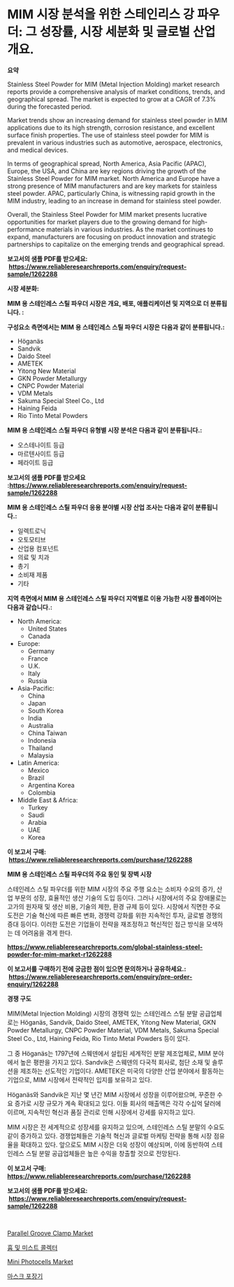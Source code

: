 <p><h1>MIM 시장 분석을 위한 스테인리스 강 파우더: 그 성장률, 시장 세분화 및 글로벌 산업 개요.</h1></p><p><strong>요약</strong></p>
<p><p>Stainless Steel Powder for MIM (Metal Injection Molding) market research reports provide a comprehensive analysis of market conditions, trends, and geographical spread. The market is expected to grow at a CAGR of 7.3% during the forecasted period. </p><p>Market trends show an increasing demand for stainless steel powder in MIM applications due to its high strength, corrosion resistance, and excellent surface finish properties. The use of stainless steel powder for MIM is prevalent in various industries such as automotive, aerospace, electronics, and medical devices.</p><p>In terms of geographical spread, North America, Asia Pacific (APAC), Europe, the USA, and China are key regions driving the growth of the Stainless Steel Powder for MIM market. North America and Europe have a strong presence of MIM manufacturers and are key markets for stainless steel powder. APAC, particularly China, is witnessing rapid growth in the MIM industry, leading to an increase in demand for stainless steel powder.</p><p>Overall, the Stainless Steel Powder for MIM market presents lucrative opportunities for market players due to the growing demand for high-performance materials in various industries. As the market continues to expand, manufacturers are focusing on product innovation and strategic partnerships to capitalize on the emerging trends and geographical spread.</p></p>
<p><strong>보고서의 샘플 PDF를 받으세요: &nbsp;<a href="https://www.reliableresearchreports.com/enquiry/request-sample/1262288">https://www.reliableresearchreports.com/enquiry/request-sample/1262288</a></strong></p>
<p><strong>시장 세분화:</strong></p>
<p><strong> MIM 용 스테인레스 스틸 파우더 시장은 개요, 배포, 애플리케이션 및 지역으로 더 분류됩니다. :</strong></p>
<p><strong>구성요소 측면에서는 MIM 용 스테인레스 스틸 파우더 시장은 다음과 같이 분류됩니다.:</strong></p>
<p><ul><li>Höganäs</li><li>Sandvik</li><li>Daido Steel</li><li>AMETEK</li><li>Yitong New Material</li><li>GKN Powder Metallurgy</li><li>CNPC Powder Material</li><li>VDM Metals</li><li>Sakuma Special Steel Co., Ltd</li><li>Haining Feida</li><li>Rio Tinto Metal Powders</li></ul></p>
<p><strong> MIM 용 스테인레스 스틸 파우더 유형별 시장 분석은 다음과 같이 분류됩니다.:</strong></p>
<p><ul><li>오스테나이트 등급</li><li>마르텐사이트 등급</li><li>페라이트 등급</li></ul></p>
<p><strong>보고서의 샘플 PDF를 받으세요 :<a href="https://www.reliableresearchreports.com/enquiry/request-sample/1262288">https://www.reliableresearchreports.com/enquiry/request-sample/1262288</a></strong></p>
<p><strong> MIM 용 스테인레스 스틸 파우더 응용 분야별 시장 산업 조사는 다음과 같이 분류됩니다.:</strong></p>
<p><ul><li>일렉트로닉</li><li>오토모티브</li><li>산업용 컴포넌트</li><li>의료 및 치과</li><li>총기</li><li>소비재 제품</li><li>기타</li></ul></p>
<p><strong>지역 측면에서 MIM 용 스테인레스 스틸 파우더 지역별로 이용 가능한 시장 플레이어는 다음과 같습니다.:</strong></p>
<p><ul>
    <li>
        North America:
        <ul>
            <li>United States</li>
            <li>Canada</li>
        </ul>
    </li>
    <li>
        Europe:
        <ul>
            <li>Germany</li>
            <li>France</li>
            <li>U.K.</li>
            <li>Italy</li>
            <li>Russia</li>
        </ul>
    </li>
    <li>
        Asia-Pacific:
        <ul>
            <li>China</li>
            <li>Japan</li>
            <li>South Korea</li>
            <li>India</li>
            <li>Australia</li>
            <li>China Taiwan</li>
            <li>Indonesia</li>
            <li>Thailand</li>
            <li>Malaysia</li>
        </ul>
    </li>
    <li>
        Latin America:
        <ul>
            <li>Mexico</li>
            <li>Brazil</li>
            <li>Argentina Korea</li>
            <li>Colombia</li>
        </ul>
    </li>
    <li>
        Middle East & Africa:
        <ul>
            <li>Turkey</li>
            <li>Saudi</li>
            <li>Arabia</li>
            <li>UAE</li>
            <li>Korea</li>
        </ul>
    </li>
    </ul></p>
<p><strong>이 보고서 구매: &nbsp;<a href="https://www.reliableresearchreports.com/purchase/1262288">https://www.reliableresearchreports.com/purchase/1262288</a></strong></p>
<p><strong>MIM 용 스테인레스 스틸 파우더의 주요 동인 및 장벽 시장</strong></p>
<p><p>스테인레스 스틸 파우더를 위한 MIM 시장의 주요 주행 요소는 소비자 수요의 증가, 산업 부문의 성장, 효율적인 생산 기술의 도입 등이다. 그러나 시장에서의 주요 장애물로는 고가의 원자재 및 생산 비용, 기술의 제한, 환경 규제 등이 있다. 시장에서 직면한 주요 도전은 기술 혁신에 따른 빠른 변화, 경쟁력 강화를 위한 지속적인 투자, 글로벌 경쟁의 증대 등이다. 이러한 도전은 기업들이 전략을 재조정하고 혁신적인 접근 방식을 모색하는 데 어려움을 겪게 한다.</p></p>
<p><strong><a href="https://www.reliableresearchreports.com/global-stainless-steel-powder-for-mim-market-r1262288">https://www.reliableresearchreports.com/global-stainless-steel-powder-for-mim-market-r1262288</a></strong></p>
<p><strong>이 보고서를 구매하기 전에 궁금한 점이 있으면 문의하거나 공유하세요.: &nbsp;<a href="https://www.reliableresearchreports.com/enquiry/pre-order-enquiry/1262288">https://www.reliableresearchreports.com/enquiry/pre-order-enquiry/1262288</a></strong></p>
<p><strong>경쟁 구도</strong></p>
<p><p>MIM(Metal Injection Molding) 시장의 경쟁력 있는 스테인레스 스틸 분말 공급업체로는 Höganäs, Sandvik, Daido Steel, AMETEK, Yitong New Material, GKN Powder Metallurgy, CNPC Powder Material, VDM Metals, Sakuma Special Steel Co., Ltd, Haining Feida, Rio Tinto Metal Powders 등이 있다. </p><p>그 중 Höganäs는 1797년에 스웨덴에서 설립된 세계적인 분말 제조업체로, MIM 분야에서 높은 평판을 가지고 있다. Sandvik은 스웨덴의 다국적 회사로, 첨단 소재 및 솔루션을 제조하는 선도적인 기업이다. AMETEK은 미국의 다양한 산업 분야에서 활동하는 기업으로, MIM 시장에서 전략적인 입지를 보유하고 있다.</p><p>Höganäs와 Sandvik은 지난 몇 년간 MIM 시장에서 성장을 이루어왔으며, 꾸준한 수요 증가로 시장 규모가 계속 확대되고 있다. 이들 회사의 매출액은 각각 수십억 달러에 이르며, 지속적인 혁신과 품질 관리로 인해 시장에서 강세를 유지하고 있다.</p><p>MIM 시장은 전 세계적으로 성장세를 유지하고 있으며, 스테인레스 스틸 분말의 수요도 같이 증가하고 있다. 경쟁업체들은 기술적 혁신과 글로벌 마케팅 전략을 통해 시장 점유율을 확대하고 있다. 앞으로도 MIM 시장은 더욱 성장이 예상되며, 이에 동반하여 스테인레스 스틸 분말 공급업체들은 높은 수익을 창출할 것으로 전망된다.</p></p>
<p><strong>이 보고서 구매: &nbsp; <a href="https://www.reliableresearchreports.com/purchase/1262288">https://www.reliableresearchreports.com/purchase/1262288</a></strong></p>
<p><strong>보고서의 샘플 PDF를 받으세요: &nbsp;<a href="https://www.reliableresearchreports.com/enquiry/request-sample/1262288">https://www.reliableresearchreports.com/enquiry/request-sample/1262288</a></strong><strong></strong></p>
<p>&nbsp;</p>
<p><p><a href="https://issuu.com/reportprime-2/docs/parallel-groove-clamp-market-size-2030.pptx">Parallel Groove Clamp Market</a></p><p><a href="https://github.com/HarrisonKitto2022/Market-Research-Report-List-1/blob/main/173327892128.md">흄 및 미스트 콜렉터</a></p><p><a href="https://issuu.com/reportprime-2/docs/mini-photocells-market-size-2030.pptx">Mini Photocells Market</a></p><p><a href="https://github.com/oajzkywllm460/Market-Research-Report-List-2/blob/main/247582292129.md">마스크 포장기</a></p></p>